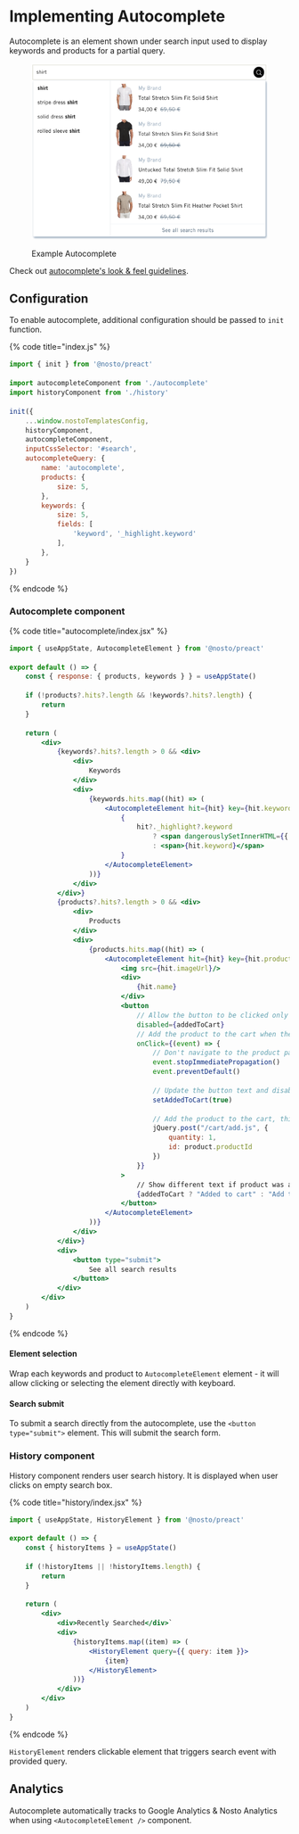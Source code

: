 # Implementing Autocomplete

Autocomplete is an element shown under search input used to display keywords and products for a partial query.

<figure><img src="../../../.gitbook/assets/Screenshot 2023-08-04 at 12.36.22.png" alt=""><figcaption><p>Example Autocomplete</p></figcaption></figure>

Check out [autocomplete's look & feel guidelines](https://help.nosto.com/en/articles/7169076-autocomplete-s-look-feel-guidelines).

## Configuration

To enable autocomplete, additional configuration should be passed to `init` function.

{% code title="index.js" %}
```javascript
import { init } from '@nosto/preact'

import autocompleteComponent from './autocomplete'
import historyComponent from './history'

init({
    ...window.nostoTemplatesConfig,
    historyComponent,
    autocompleteComponent,
    inputCssSelector: '#search',
    autocompleteQuery: {
        name: 'autocomplete',
        products: {
            size: 5,
        },
        keywords: {
            size: 5,
            fields: [
                'keyword', '_highlight.keyword'
            ],
        },
    }
})
```
{% endcode %}

### Autocomplete component

{% code title="autocomplete/index.jsx" %}
```jsx
import { useAppState, AutocompleteElement } from '@nosto/preact'

export default () => {
    const { response: { products, keywords } } = useAppState()

    if (!products?.hits?.length && !keywords?.hits?.length) {
        return
    }

    return (
        <div>
            {keywords?.hits?.length > 0 && <div>
                <div>
                    Keywords
                </div>
                <div>
                    {keywords.hits.map((hit) => (
                        <AutocompleteElement hit={hit} key={hit.keyword}>
                            {
                                hit?._highlight?.keyword
                                    ? <span dangerouslySetInnerHTML={{ __html: hit._highlight.keyword }}></span>
                                    : <span>{hit.keyword}</span>
                            }
                        </AutocompleteElement>
                    ))}
                </div>
            </div>}
            {products?.hits?.length > 0 && <div>
                <div>
                    Products
                </div>
                <div>
                    {products.hits.map((hit) => (
                        <AutocompleteElement hit={hit} key={hit.productId} as="a">
                            <img src={hit.imageUrl}/>
                            <div>
                                {hit.name}
                            </div>
                            <button
                                // Allow the button to be clicked only once
                                disabled={addedToCart}
                                // Add the product to the cart when the button is clicked
                                onClick={(event) => {
                                    // Don't navigate to the product page
                                    event.stopImmediatePropagation()
                                    event.preventDefault()

                                    // Update the button text and disable it
                                    setAddedToCart(true)

                                    // Add the product to the cart, this depends on the cart implementation
                                    jQuery.post("/cart/add.js", {
                                        quantity: 1,
                                        id: product.productId
                                    })
                                }}
                            >
                                // Show different text if product was added to the cart
                                {addedToCart ? "Added to cart" : "Add to cart"}
                            </button>
                        </AutocompleteElement>
                    ))}
                </div>
            </div>}
            <div>
                <button type="submit">
                    See all search results
                </button>
            </div>
        </div>
    )
}
```
{% endcode %}

#### Element selection

Wrap each keywords and product to `AutocompleteElement` element - it will allow clicking or selecting the element directly with keyboard.&#x20;

#### Search submit

To submit a search directly from the autocomplete, use the `<button type="submit">` element. This will submit the search form.

### History component

History component renders user search history. It is displayed when user clicks on empty search box.

{% code title="history/index.jsx" %}
```jsx
import { useAppState, HistoryElement } from '@nosto/preact'

export default () => {
    const { historyItems } = useAppState()

    if (!historyItems || !historyItems.length) {
        return
    }

    return (
        <div>
            <div>Recently Searched</div>`
            <div>
                {historyItems.map((item) => (
                    <HistoryElement query={{ query: item }}>
                        {item}
                    </HistoryElement>
                ))}
            </div>
        </div>
    )
}
```
{% endcode %}

`HistoryElement` renders clickable element that triggers search event with provided query. &#x20;

## Analytics

Autocomplete automatically tracks to Google Analytics & Nosto Analytics when using `<AutocompleteElement />` component.&#x20;

